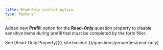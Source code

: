```yaml
---
title: Read-Only prefill option
type: feature
---
```


Added new **Prefill** option for the **Read-Only** question property to disable sensitive items during prefill that must be completed by the form filler.

See [Read-Only Property]({{ site.baseurl }}/questions/properties/read-only)